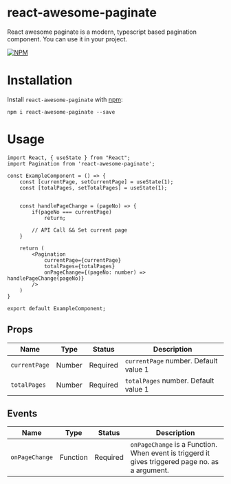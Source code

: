 # react-awesome-paginate
React awesome paginate is a modern, typescript based pagination component. You can use it in your project.

[![NPM](https://nodei.co/npm/react-awesome-paginate.svg?color=red)](https://nodei.co/npm/react-awesome-paginate/)

# Installation

Install `react-awesome-paginate` with [npm](https://www.npmjs.com/package/react-awesome-paginate):

```
npm i react-awesome-paginate --save
```

# Usage

```
import React, { useState } from "React";
import Pagination from 'react-awesome-paginate';

const ExampleComponent = () => {
    const [currentPage, setCurrentPage] = useState(1);
    const [totalPages, setTotalPages] = useState(1);


    const handlePageChange = (pageNo) => {
        if(pageNo === currentPage)
            return;

        // API Call && Set current page 
    }

    return (
        <Pagination
            currentPage={currentPage}
            totalPages={totalPages}
            onPageChange={(pageNo: number) => handlePageChange(pageNo)}
        />
    )
}

export default ExampleComponent;

```

## Props

| Name     | Type     | Status   | Description |
|----------|----------|----------|----------|
| `currentPage`| Number | Required | `currentPage` number. Default value 1 |
| `totalPages`| Number | Required | `totalPages` number. Default value 1 |


## Events

| Name     | Type     | Status   | Description |
|----------|----------|----------|----------|
| `onPageChange`| Function | Required | `onPageChange` is a Function. When event is triggerd it gives triggered page no. as a argument. |
